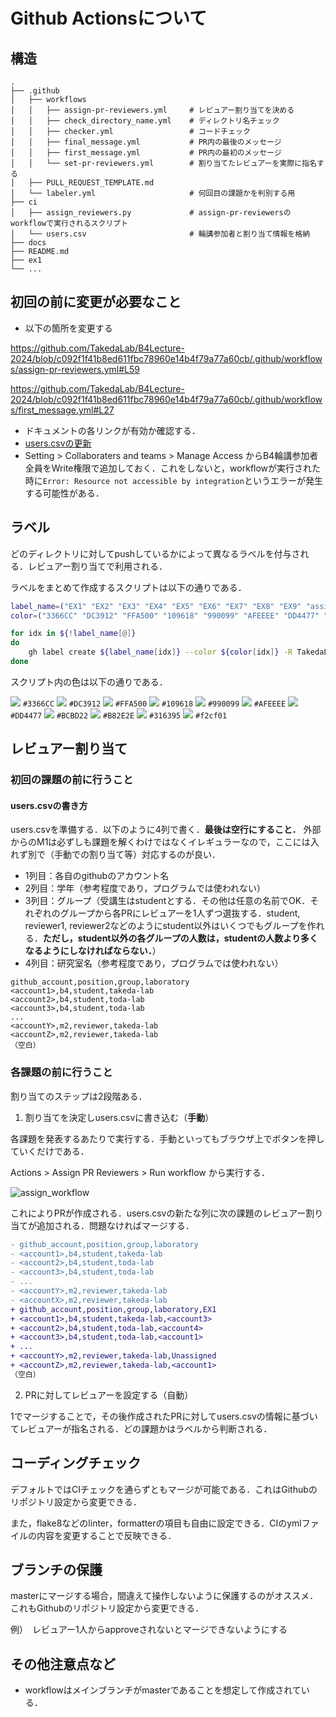 # Github Actionsについて

## 構造
```shell
.
├── .github
│   ├── workflows
│   │   ├── assign-pr-reviewers.yml     # レビュアー割り当てを決める
│   │   ├── check_directory_name.yml    # ディレクトリ名チェック
│   │   ├── checker.yml                 # コードチェック
│   │   ├── final_message.yml           # PR内の最後のメッセージ
│   │   ├── first_message.yml           # PR内の最初のメッセージ
│   │   └── set-pr-reviewers.yml        # 割り当てたレビュアーを実際に指名する
│   ├── PULL_REQUEST_TEMPLATE.md
│   └── labeler.yml                     # 何回目の課題かを判別する用
├── ci
│   ├── assign_reviewers.py             # assign-pr-reviewersのworkflowで実行されるスクリプト
│   └── users.csv                       # 輪講参加者と割り当て情報を格納
├── docs
├── README.md
├── ex1
└── ...
```

## 初回の前に変更が必要なこと

- 以下の箇所を変更する

https://github.com/TakedaLab/B4Lecture-2024/blob/c092f1f41b8ed611fbc78960e14b4f79a77a60cb/.github/workflows/assign-pr-reviewers.yml#L59

https://github.com/TakedaLab/B4Lecture-2024/blob/c092f1f41b8ed611fbc78960e14b4f79a77a60cb/.github/workflows/first_message.yml#L27

- ドキュメントの各リンクが有効か確認する．
- [users.csvの更新](#初回の課題の前に行うこと)
- Setting > Collaboraters and teams > Manage Access からB4輪講参加者全員をWrite権限で追加しておく．これをしないと，workflowが実行された時に`Error: Resource not accessible by integration`というエラーが発生する可能性がある．

## ラベル
どのディレクトリに対してpushしているかによって異なるラベルを付与される．レビュアー割り当てで利用される．

ラベルをまとめて作成するスクリプトは以下の通りである．
```bash:create_label.sh
label_name=("EX1" "EX2" "EX3" "EX4" "EX5" "EX6" "EX7" "EX8" "EX9" "assignment" "auto-pr")
color=("3366CC" "DC3912" "FFA500" "109618" "990099" "AFEEEE" "DD4477" "BCBD22" "B82E2E" "316395" "f2cf01")

for idx in ${!label_name[@]}
do
    gh label create ${label_name[idx]} --color ${color[idx]} -R TakedaLab/B4Lecture-XXXX
done
```

スクリプト内の色は以下の通りである．

![](https://via.placeholder.com/16/3366CC/FFFFFF/?text=%20) `#3366CC`
![](https://via.placeholder.com/16/DC3912/FFFFFF/?text=%20) `#DC3912`
![](https://via.placeholder.com/16/FFA500/FFFFFF/?text=%20) `#FFA500`
![](https://via.placeholder.com/16/109618/FFFFFF/?text=%20) `#109618`
![](https://via.placeholder.com/16/990099/FFFFFF/?text=%20) `#990099`
![](https://via.placeholder.com/16/AFEEEE/FFFFFF/?text=%20) `#AFEEEE`
![](https://via.placeholder.com/16/DD4477/FFFFFF/?text=%20) `#DD4477`
![](https://via.placeholder.com/16/BCBD22/FFFFFF/?text=%20) `#BCBD22`
![](https://via.placeholder.com/16/B82E2E/FFFFFF/?text=%20) `#B82E2E`
![](https://via.placeholder.com/16/316395/FFFFFF/?text=%20) `#316395`
![](https://via.placeholder.com/16/f2cf01/FFFFFF/?text=%20) `#f2cf01`

## レビュアー割り当て

### 初回の課題の前に行うこと

#### users.csvの書き方
users.csvを準備する．以下のように4列で書く．**最後は空行にすること．**
外部からのM1は必ずしも課題を解くわけではなくイレギュラーなので，ここには入れず別で（手動での割り当て等）対応するのが良い．

- 1列目：各自のgithubのアカウント名
- 2列目：学年（参考程度であり，プログラムでは使われない）
- 3列目：グループ（受講生はstudentとする．その他は任意の名前でOK．それぞれのグループから各PRにレビュアーを1人ずつ選抜する．student, reviewer1, reviewer2などのようにstudent以外はいくつでもグループを作れる．**ただし，student以外の各グループの人数は，studentの人数より多くなるようにしなければならない．**）
- 4列目：研究室名（参考程度であり，プログラムでは使われない）

```plaintext
github_account,position,group,laboratory
<account1>,b4,student,takeda-lab
<account2>,b4,student,toda-lab
<account3>,b4,student,toda-lab
...
<accountY>,m2,reviewer,takeda-lab
<accountZ>,m2,reviewer,takeda-lab
（空白）
```

### 各課題の前に行うこと
割り当てのステップは2段階ある．

1. 割り当てを決定しusers.csvに書き込む（**手動**）

各課題を発表するあたりで実行する．手動といってもブラウザ上でボタンを押していくだけである．

Actions > Assign PR Reviewers > Run workflow から実行する．

![assign_workflow](./figs/assign_reviewers_workflow.png)

これによりPRが作成される．users.csvの新たな列に次の課題のレビュアー割り当てが追加される．問題なければマージする．

```diff
- github_account,position,group,laboratory
- <account1>,b4,student,takeda-lab
- <account2>,b4,student,toda-lab
- <account3>,b4,student,toda-lab
- ...
- <accountY>,m2,reviewer,takeda-lab
- <accountX>,m2,reviewer,takeda-lab
+ github_account,position,group,laboratory,EX1
+ <account1>,b4,student,takeda-lab,<account3>
+ <account2>,b4,student,toda-lab,<account4>
+ <account3>,b4,student,toda-lab,<account1>
+ ...
+ <accountY>,m2,reviewer,takeda-lab,Unassigned
+ <accountZ>,m2,reviewer,takeda-lab,<account1>
（空白）
```

2. PRに対してレビュアーを設定する（自動）

1でマージすることで，その後作成されたPRに対してusers.csvの情報に基づいてレビュアーが指名される．どの課題かはラベルから判断される．


## コーディングチェック
デフォルトではCIチェックを通らずともマージが可能である．これはGithubのリポジトリ設定から変更できる．

また，flake8などのlinter，formatterの項目も自由に設定できる．CIのymlファイルの内容を変更することで反映できる．

## ブランチの保護
masterにマージする場合，間違えて操作しないように保護するのがオススメ．これもGithubのリポジトリ設定から変更できる．

例）　レビュアー1人からapproveされないとマージできないようにする

## その他注意点など

- workflowはメインブランチがmasterであることを想定して作成されている．
